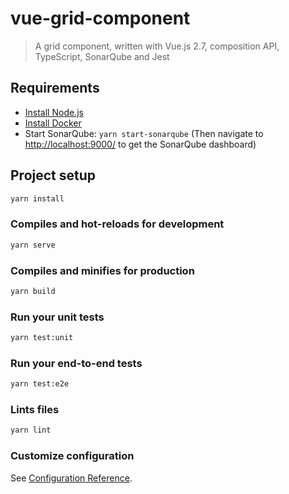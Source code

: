 # vue-grid-component

> A grid component, written with Vue.js 2.7, composition API, TypeScript, SonarQube and Jest

## Requirements

- [Install Node.js](https://nodejs.org/en/download/)
- [Install Docker](https://www.docker.com/products/docker-desktop/)
- Start SonarQube: `yarn start-sonarqube` (Then navigate to [http://localhost:9000/](http://localhost:9000/) to get the SonarQube dashboard)

## Project setup

```sh
yarn install
```

### Compiles and hot-reloads for development

```sh
yarn serve
```

### Compiles and minifies for production

```sh
yarn build
```

### Run your unit tests

```sh
yarn test:unit
```

### Run your end-to-end tests

```sh
yarn test:e2e
```

### Lints files

```sh
yarn lint
```

### Customize configuration

See [Configuration Reference](https://cli.vuejs.org/config/).
